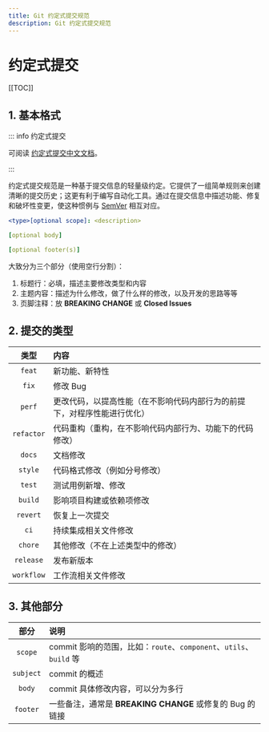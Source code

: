 ```yaml
---
title: Git 约定式提交规范
description: Git 约定式提交规范
---
```


# 约定式提交

[[TOC]]

## 1. 基本格式

::: info 约定式提交

可阅读 [约定式提交中文文档](https://www.conventionalcommits.org/zh-hans/v1.0.0/)。

:::

约定式提交规范是一种基于提交信息的轻量级约定。它提供了一组简单规则来创建清晰的提交历史；这更有利于编写自动化工具。通过在提交信息中描述功能、修复和破坏性变更，使这种惯例与 [SemVer](http://semver.org/lang/zh-CN) 相互对应。

```yml
<type>[optional scope]: <description>

[optional body]

[optional footer(s)]
```

大致分为三个部分（使用空行分割）：
1. 标题行：必填，描述主要修改类型和内容
2. 主题内容：描述为什么修改，做了什么样的修改，以及开发的思路等等
3. 页脚注释：放 **BREAKING CHANGE** 或 **Closed Issues**

## 2. 提交的类型

|    类型    | 内容                                                                     |
| :--------: | :----------------------------------------------------------------------- |
|   `feat`   | 新功能、新特性                                                           |
|   `fix`    | 修改 Bug                                                                 |
|   `perf`   | 更改代码，以提高性能（在不影响代码内部行为的前提下，对程序性能进行优化） |
| `refactor` | 代码重构（重构，在不影响代码内部行为、功能下的代码修改）                 |
|   `docs`   | 文档修改                                                                 |
|  `style`   | 代码格式修改（例如分号修改）                                             |
|   `test`   | 测试用例新增、修改                                                       |
|  `build`   | 影响项目构建或依赖项修改                                                 |
|  `revert`  | 恢复上一次提交                                                           |
|    `ci`    | 持续集成相关文件修改                                                     |
|  `chore`   | 其他修改（不在上述类型中的修改）                                         |
| `release`  | 发布新版本                                                               |
| `workflow` | 工作流相关文件修改                                                       |

## 3. 其他部分

|   部分    | 说明                                                               |
| :-------: | :----------------------------------------------------------------- |
|  `scope`  | commit 影响的范围，比如：`route`、`component`、`utils`、`build` 等 |
| `subject` | commit 的概述                                                      |
|  `body`   | commit 具体修改内容，可以分为多行                                  |
| `footer`  | 一些备注，通常是 **BREAKING CHANGE** 或修复的 Bug 的链接           |
